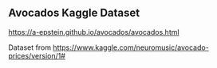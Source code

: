 ## Avocados Kaggle Dataset

https://a-epstein.github.io/avocados/avocados.html

Dataset from https://www.kaggle.com/neuromusic/avocado-prices/version/1#
